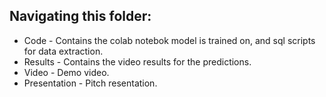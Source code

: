 ## Navigating this folder:
- Code - Contains the colab notebok model is trained on, and sql scripts for data extraction.
- Results - Contains the video results for the predictions.
- Video - Demo video.
- Presentation - Pitch resentation.
